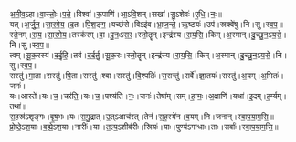 

  
अ॒मी॒व॒ऽहा।वा॒स्तोः॒।प॒ते॒।विश्वा॑।रू॒पाणि॑।आ॒ऽवि॒शन्।सखा॑।सु॒ऽशेवः॑।ए॒धि॒।नः॒॥  
यत्।अ॒र्जु॒न॒।सा॒र॒मे॒य॒।द॒तः।पि॒श॒ङ्ग॒।यच्छ॑से।विऽइ॑व।भ्रा॒ज॒न्ते॒।ऋ॒ष्टयः॑।उप॑।स्रक्वे॑षु।नि।सु।स्व॒प॒॥  
स्ते॒नम्।रा॒य॒।सा॒र॒मे॒य॒।तस्क॑रम्।वा॒।पु॒नः॒ऽस॒र॒।स्तो॒तॄन्।इन्द्र॑स्य।रा॒य॒सि॒।किम्।अ॒स्मान्।दु॒च्छु॒न॒ऽय॒से॒।नि।सु।स्व॒प॒॥  
त्वम्।सू॒क॒रस्य॑।द॒र्दृ॒हि॒।तव॑।द॒र्द॒र्तु॒।सू॒क॒रः।स्तो॒तॄन्।इन्द्र॑स्य।रा॒य॒सि॒।किम्।अ॒स्मान्।दु॒च्छु॒न॒ऽय॒से॒।नि।सु।स्व॒प॒॥  
सस्तु॑।मा॒ता।सस्तु॑।पि॒ता।सस्तु॑।श्वा।सस्तु॑।वि॒श्पतिः॑।स॒सन्तु॑।सर्वे॑।ज्ञा॒तयः॑।सस्तु॑।अ॒यम्।अ॒भितः॑।जनः॑॥  
यः।आस्ते॑।यः।च॒।चर॑ति॒।यः।च॒।पश्य॑ति।नः॒।जनः॑।तेषा॑म्।सम्।ह॒न्मः॒।अ॒क्षाणि॑।यथा॑।इ॒दम्।ह॒र्म्यम्।तथा॑॥  
स॒हस्र॑ऽशृङ्गः।वृ॒ष॒भः।यः।स॒मु॒द्रात्।उ॒त्ऽआच॑रत्।तेन॑।स॒ह॒स्ये॑न।व॒यम्।नि।जना॑न्।स्वा॒प॒या॒म॒सि॒॥  
प्रो॒ष्ठे॒ऽश॒याः।व॒ह्ये॒ऽश॒याः।नारीः॑।याः।त॒ल्प॒ऽशीव॑रीः।स्रियः॑।याः।पुण्य॑ऽगन्धाः।ताः।सर्वाः॑।स्वा॒प॒या॒म॒सि॒॥  
